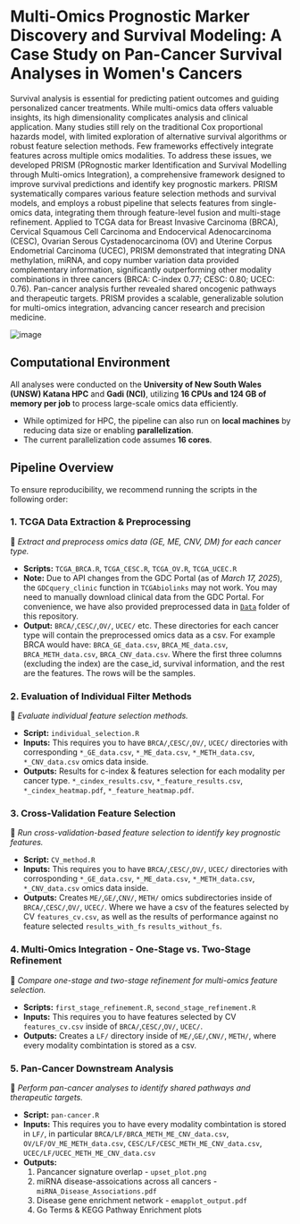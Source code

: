 # Multi-Omics Prognostic Marker Discovery and Survival Modeling: A Case Study on Pan-Cancer Survival Analyses in Women's Cancers

Survival analysis is essential for predicting patient outcomes and guiding personalized cancer treatments. While multi-omics data offers valuable insights, its high dimensionality complicates analysis and clinical application. Many studies still rely on the traditional Cox proportional hazards model, with limited exploration of alternative survival algorithms or robust feature selection methods. Few frameworks effectively integrate features across multiple omics modalities. To address these issues, we developed PRISM (PRognostic marker Identification and Survival Modelling through Multi-omics Integration), a comprehensive framework designed to improve survival predictions and identify key prognostic markers. PRISM systematically compares various feature selection methods and survival models, and employs a robust pipeline that selects features from single-omics data, integrating them through feature-level fusion and multi-stage refinement. Applied to TCGA data for Breast Invasive Carcinoma (BRCA), Cervical Squamous Cell Carcinoma and Endocervical Adenocarcinoma (CESC), Ovarian Serous Cystadenocarcinoma (OV) and Uterine Corpus Endometrial Carcinoma (UCEC), PRISM demonstrated that integrating DNA methylation, miRNA, and copy number variation data provided complementary information, significantly outperforming other modality combinations in three cancers (BRCA: C-index 0.77; CESC: 0.80; UCEC: 0.76). Pan-cancer analysis further revealed shared oncogenic pathways and therapeutic targets. PRISM provides a scalable, generalizable solution for multi-omics integration, advancing cancer research and precision medicine. 

![image](https://github.com/user-attachments/assets/67e2bb8e-19ea-4038-9f6f-5084e87272d1)

## **Computational Environment**  
All analyses were conducted on the **University of New South Wales (UNSW) Katana HPC** and **Gadi (NCI)**, utilizing **16 CPUs and 124 GB of memory per job** to process large-scale omics data efficiently.  

- While optimized for HPC, the pipeline can also run on **local machines** by reducing data size or enabling **parallelization**.  
- The current parallelization code assumes **16 cores**.  

## **Pipeline Overview**  
To ensure reproducibility, we recommend running the scripts in the following order:  

### **1. TCGA Data Extraction & Preprocessing**  
📌 *Extract and preprocess omics data (GE, ME, CNV, DM) for each cancer type.*  
- **Scripts:** `TCGA_BRCA.R`, `TCGA_CESC.R`, `TCGA_OV.R`, `TCGA_UCEC.R`  
- **Note:** Due to API changes from the GDC Portal (as of *March 17, 2025*), the `GDCquery_clinic` function in `TCGAbiolinks` may not work. You may need to manually download clinical data from the GDC Portal. For convenience, we have also provided preprocessed data in [`Data`](./Data) folder of this repository.
- **Output:** `BRCA/`,`CESC/`,`OV/`, `UCEC/` etc. These directories for each cancer type will contain the preprocessed omics data as a csv. For example BRCA would have:
  `BRCA_GE_data.csv`, `BRCA_ME_data.csv`, `BRCA_METH_data.csv`, `BRCA_CNV_data.csv`. Where the first three columns (excluding the index) are the case_id, survival information, and the rest are the features. The rows will be the samples.

### **2. Evaluation of Individual Filter Methods**  
📌 *Evaluate individual feature selection methods.*  
- **Script:** `individual_selection.R`
- **Inputs:** This requires you to have `BRCA/`,`CESC/`,`OV/`, `UCEC/` directories with corresponding `*_GE_data.csv`, `*_ME_data.csv`, `*_METH_data.csv`, `*_CNV_data.csv` omics data inside.
- **Outputs:** Results for c-index & features selection for each modality per cancer type. `*_cindex_results.csv`, `*_feature_results.csv`,  `*_cindex_heatmap.pdf`,  `*_feature_heatmap.pdf`.

### **3. Cross-Validation Feature Selection**  
📌 *Run cross-validation-based feature selection to identify key prognostic features.*  
- **Script:** `CV_method.R`
- **Inputs:** This requires you to have `BRCA/`,`CESC/`,`OV/`, `UCEC/` directories with corrosponding `*_GE_data.csv`, `*_ME_data.csv`, `*_METH_data.csv`, `*_CNV_data.csv` omics data inside.
- **Outputs:** Creates `ME/`,`GE/`,`CNV/`, `METH/` omics subdirectories inside of `BRCA/`,`CESC/`,`OV/`, `UCEC/`. Where we have a csv of the features selected by CV `features_cv.csv`, as well as the results of performance against no feature selected `results_with_fs` `results_without_fs`. 

### **4. Multi-Omics Integration - One-Stage vs. Two-Stage Refinement**  
📌 *Compare one-stage and two-stage refinement for multi-omics feature selection.*  
- **Scripts:** `first_stage_refinement.R`, `second_stage_refinement.R`
- **Inputs:** This requires you to have features selected by CV `features_cv.csv` inside of `BRCA/`,`CESC/`,`OV/`, `UCEC/`.
- **Outputs:** Creates a `LF/` directory inside of `ME/`,`GE/`,`CNV/`, `METH/`, where every modality combintation is stored as a csv.

### **5. Pan-Cancer Downstream Analysis**  
📌 *Perform pan-cancer analyses to identify shared pathways and therapeutic targets.*  
- **Script:** `pan-cancer.R`
- **Inputs:** This requires you to have every modality combintation is stored in `LF/`, in particular `BRCA/LF/BRCA_METH_ME_CNV_data.csv`, `OV/LF/OV_ME_METH_data.csv`, `CESC/LF/CESC_METH_ME_CNV_data.csv`, `UCEC/LF/UCEC_METH_ME_CNV_data.csv`
- **Outputs:**
  1. Pancancer signature overlap - `upset_plot.png`
  2. miRNA disease-assoications across all cancers - `miRNA_Disease_Associations.pdf`
  3. Disease gene enrichment network - `emapplot_output.pdf`
  4. Go Terms & KEGG Pathway Enrichment plots
  
  


